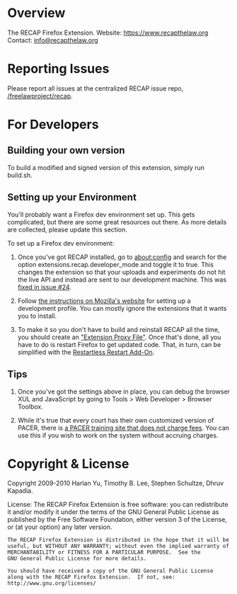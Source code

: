Overview
========
The RECAP Firefox Extension.
Website: https://www.recapthelaw.org
Contact: info@recapthelaw.org

Reporting Issues
================
Please report all issues at the centralized RECAP issue repo, [/freelawproject/recap](https://github.com/freelawproject/recap/issues).

For Developers
===============
Building your own version
-------------
To build a modified and signed version of this extension, simply run build.sh.


Setting up your Environment
-------
You'll probably want a Firefox dev environment set up. This gets complicated,
but there are some great resources out there. As more details are collected,
please update this section.

To set up a Firefox dev environment:

1. Once you've got RECAP installed, go to [about:config][about] and search for 
   the option extensions.recap.developer_mode and toggle it to true. This 
   changes the extension so that your uploads and experiments do not hit the 
   live API and instead are sent to our development machine. This was [fixed in
   issue #24][24].

1. Follow [the instructions on Mozilla's website][mdn] for setting up a development
   profile. You can mostly ignore the extensions that it wants you to install.

1. To make it so you don't have to build and reinstall RECAP all the time, you
   should create an ["Extension Proxy File"][proxy]. Once that's done, all you
   have to do is restart Firefox to get updated code. That, in turn, can be
   simplified with the [Restartless Restart Add-On][ramo].

Tips
-----
1. Once you've got the settings above in place, you can debug the browser XUL
and JavaScript by going to Tools > Web Developer > Browser Toolbox.

1. While it's true that every court has their own customized version of PACER,
   there is [a PACER training site that does not charge fees][trainwreck]. You
   can use this if you wish to work on the system without accruing charges.


Copyright & License
===================
Copyright 2009-2010 Harlan Yu, Timothy B. Lee, Stephen Schultze, Dhruv Kapadia.

License:
    The RECAP Firefox Extension is free software: you can redistribute it
    and/or modify it under the terms of the GNU General Public License as
    published by the Free Software Foundation, either version 3 of the
    License, or (at your option) any later version.

    The RECAP Firefox Extension is distributed in the hope that it will be
    useful, but WITHOUT ANY WARRANTY; without even the implied warranty of
    MERCHANTABILITY or FITNESS FOR A PARTICULAR PURPOSE.  See the
    GNU General Public License for more details.

    You should have received a copy of the GNU General Public License
    along with the RECAP Firefox Extension.  If not, see:
    http://www.gnu.org/licenses/


[mdn]: https://developer.mozilla.org/en-US/Add-ons/Setting_up_extension_development_environment
[trainwreck]: https://dcecf.psc.uscourts.gov/cgi-bin/login.pl
[proxy]: http://stackoverflow.com/questions/1077719/fastest-way-to-debug-firefox-addons-during-development
[ramo]: https://addons.mozilla.org/en-us/firefox/addon/restartless-restart/
[about]: http://about:config
[24]: https://github.com/freelawproject/recap-firefox/issues/24

